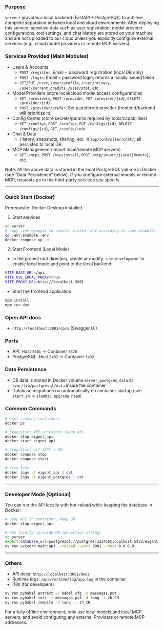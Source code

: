 ### Purpose
`server/` provides a local backend (FastAPI + PostgreSQL) to achieve complete separation between local and cloud environments. After deploying this service, sensitive data such as user registration, model provider configurations, tool settings, and chat history are stored on your machine and are not uploaded to our cloud unless you explicitly configure external services (e.g., cloud model providers or remote MCP servers).

### Services Provided (Main Modules)
- Users & Accounts
  - `POST /register`: Email + password registration (local DB only)
  - `POST /login`: Email + password login; returns a locally issued token
  - `GET/PUT /user`, `/user/profile`, `/user/privacy`, `/user/current_credits`, `/user/stat`, etc.
- Model Providers (store local/cloud model access configurations)
  - `GET /providers`, `POST /provider`, `PUT /provider/{id}`, `DELETE /provider/{id}`
  - `POST /provider/prefer`: Set a preferred provider (frontend/backend will prioritize it)
- Config Center (store secrets/params required by tools/capabilities)
  - `GET /configs`, `POST /configs`, `PUT /configs/{id}`, `DELETE /configs/{id}`, `GET /config/info`
- Chat & Data
  - History, snapshots, sharing, etc. in `app/controller/chat/`, all persisted to local DB
- MCP Management (import local/remote MCP servers)
  - `GET /mcps`, `POST /mcp/install`, `POST /mcp/import/{Local|Remote}`, etc.

Note: All the above data is stored in the local PostgreSQL volume in Docker (see “Data Persistence” below). If you configure external models or remote MCP, requests go to the third-party services you specify.

---

### Quick Start (Docker)
Prerequisite: Docker Desktop installed.

1) Start services
```bash
cd server
# Copy .env.example to .env(or create .env according to .env.example)
cp .env.example .env
docker compose up -d
```

2) Start Frontend (Local Mode)
- In the project root directory, create or modify `.env.development` to enable local mode and point to the local backend:
```bash
VITE_BASE_URL=/api
VITE_USE_LOCAL_PROXY=true
VITE_PROXY_URL=http://localhost:3001
```
- Start the frontend application:
```bash
npm install
npm run dev
```

### Open API docs
- `http://localhost:3001/docs` (Swagger UI)

### Ports
- API: Host `3001` → Container `5678`
- PostgreSQL: Host `5432` → Container `5432`

### Data Persistence
- DB data is stored in Docker volume `server_postgres_data` at `/var/lib/postgresql/data` inside the container
- Database migrations run automatically on container startup (see `start.sh` → `alembic upgrade head`)

### Common Commands
```bash
# List running containers
docker ps

# Stop/Start API container (keep DB)
docker stop eigent_api
docker start eigent_api

# Stop/Start all (API + DB)
docker compose stop
docker compose start

# View logs
docker logs -f eigent_api | cat
docker logs -f eigent_postgres | cat
```

---

### Developer Mode (Optional)
You can run the API locally with hot-reload while keeping the database in Docker:
```bash
# Stop API in container, keep DB
docker stop eigent_api

# Run locally (provide DB connection string)
cd server
export database_url=postgresql://postgres:123456@localhost:5432/eigent
uv run uvicorn main:api --reload --port 3001 --host 0.0.0.0
```

---

### Others
- API docs: `http://localhost:3001/docs`
- Runtime logs: `/app/runtime/log/app.log` in the container
- i18n (for developers)
```bash
uv run pybabel extract -F babel.cfg -o messages.pot .
uv run pybabel init -i messages.pot -d lang -l zh_CN
uv run pybabel compile -d lang -l zh_CN
```

For a fully offline environment, only use local models and local MCP servers, and avoid configuring any external Providers or remote MCP addresses.


